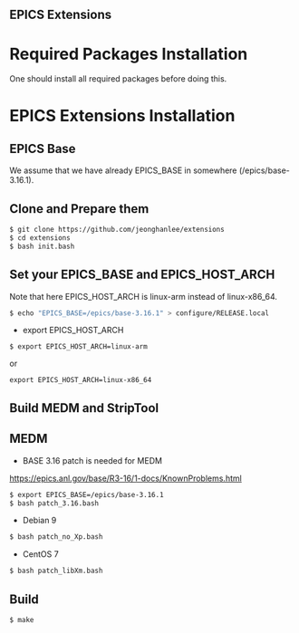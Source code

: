 EPICS Extensions
---


# Required Packages Installation
One should install all required packages before doing this. 

# EPICS Extensions Installation

## EPICS Base

We assume that we have already EPICS_BASE in somewhere (/epics/base-3.16.1).


## Clone and Prepare them
```sh
$ git clone https://github.com/jeonghanlee/extensions
$ cd extensions
$ bash init.bash
```

## Set your EPICS_BASE and EPICS_HOST_ARCH
Note that here EPICS_HOST_ARCH is linux-arm instead of linux-x86_64. 

```sh
$ echo "EPICS_BASE=/epics/base-3.16.1" > configure/RELEASE.local
```
* export EPICS_HOST_ARCH
```
$ export EPICS_HOST_ARCH=linux-arm
```
or
```
export EPICS_HOST_ARCH=linux-x86_64
```

## Build MEDM and StripTool


## MEDM
* BASE 3.16 patch is needed for MEDM

https://epics.anl.gov/base/R3-16/1-docs/KnownProblems.html
```sh
$ export EPICS_BASE=/epics/base-3.16.1
$ bash patch_3.16.bash
```

* Debian 9

```sh
$ bash patch_no_Xp.bash
```

* CentOS 7
```sh
$ bash patch_libXm.bash
```


## Build

```sh
$ make

```
